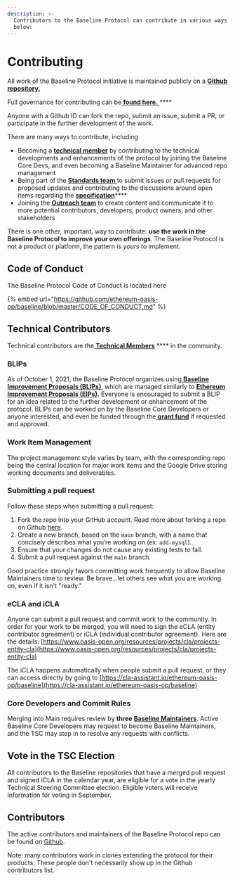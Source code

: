 ```yaml
---
description: >-
  Contributors to the Baseline Protocol can contribute in various ways listed
  below:
---
```


# Contributing

All work of the Baseline Protocol initiative is maintained publicly on a [**Github repository.**](https://github.com/ethereum-oasis-op/baseline)&#x20;

Full governance for contributing can be[ **found here.** ](https://github.com/ethereum-oasis-op/baseline/blob/main/CONTRIBUTING.md)****

Anyone with a Github ID can fork the repo, submit an issue, submit a PR, or participate in the further development of the work.

There are many ways to contribute, including&#x20;

* Becoming a [**technical member**](contributors.md#technical-contributors) by contributing to the technical developments and enhancements of the protocol by joining the Baseline Core Devs, and even becoming a Baseline Maintainer for advanced repo management
* Being part of the [**Standards team** ](https://www.baseline-protocol.org/get-involved/)to submit issues or pull requests for proposed updates and contributing to the discussions around open items regarding the [**specification**](broken-reference)****
* Joining the [**Outreach team**](https://www.baseline-protocol.org/get-involved/) to create content and communicate it to more potential contributors, developers, product owners, and other stakeholders

There is one other, important, way to contribute: **use the work in the Baseline Protocol to improve your own offerings**. The Baseline Protocol is not a product or platform, the pattern is _yours_ to implement.

## Code of Conduct <a href="#code-of-conduct" id="code-of-conduct"></a>

The Baseline Protocol Code of Conduct is located here

{% embed url="https://github.com/ethereum-oasis-op/baseline/blob/master/CODE_OF_CONDUCT.md" %}

## Technical Contributors <a href="#technical-contributors" id="technical-contributors"></a>

Technical contributors are the[ **Technical Members**](../community-leaders/maintainers.md) **** in the community.

### BLIPs

As of October 1, 2021, the Baseline Protocol organizes using[ **Baseline Improvement Proposals (BLIPs)**](https://github.com/ethereum-oasis-op/baseline-blips), which are managed similarly to [**Ethereum Improvement Proposals (EIPs)**](https://eips.ethereum.org/)**.**  Everyone is encouraged to submit a BLIP for an idea related to the further development or enhancement of the protocol. BLIPs can be worked on by the Baseline Core Developers or anyone interested, and even be funded through the[ **grant fund**](https://github.com/ethereum-oasis-op/baseline-grants) if requested and approved.&#x20;

### Work Item Management <a href="#issues-organization-and-community-sprints" id="issues-organization-and-community-sprints"></a>

The project management style varies by team, with the corresponding repo being the central location for major work items and the Google Drive storing working documents and deliverables.&#x20;

### Submitting a pull request <a href="#submitting-a-pull-request" id="submitting-a-pull-request"></a>

Follow these steps when submitting a pull request:

1. Fork the repo into your GitHub account. Read more about forking a repo on Github [here](https://help.github.com/articles/fork-a-repo/).
2. Create a new branch, based on the `main` branch, with a name that concisely describes what you’re working on (ex. `add-mysql`).
3. Ensure that your changes do not cause any existing tests to fail.
4. Submit a pull request against the `main` branch.

Good practice strongly favors committing work frequently to allow Baseline Maintainers time to review. Be brave...let others see what you are working on, even if it isn't "ready."

### eCLA and iCLA <a href="#ecla-and-icla" id="ecla-and-icla"></a>

Anyone can submit a pull request and commit work to the community. In order for your work to be merged, you will need to sign the eCLA (entity contributor agreement) or iCLA (individual contributor agreement). Here are the details: [https://www.oasis-open.org/resources/projects/cla/projects-entity-cla](https://www.oasis-open.org/resources/projects/cla/projects-entity-cla)​

The iCLA happens automatically when people submit a pull request, or they can access directly by going to [https://cla-assistant.io/ethereum-oasis-op/baseline](https://cla-assistant.io/ethereum-oasis-op/baseline)​

### Core Developers and Commit Rules <a href="#maintainers-and-commit-rules" id="maintainers-and-commit-rules"></a>

Merging into Main requires review by **three** [**Baseline Maintainers**](contributors.md#technical-contributors). Active Baseline Core Developers may request to become Baseline Maintainers, and the TSC may step in to resolve any requests with conflicts.

## ​Vote in the TSC Election

All contributors to the Baseline repositories that have a merged pull request and signed iCLA in the calendar year, are eligible for a vote in the yearly Technical Steering Committee election. Eligible voters will receive information for voting in September.&#x20;

## ​Contributors

The active contributors and maintainers of the Baseline Protocol repo can be found on [Github](https://github.com/ethereum-oasis-op/baseline/graphs/contributors).&#x20;

Note: many contributors work in clones extending the protocol for their products. These people don't necessarily show up in the Github contributors list.
